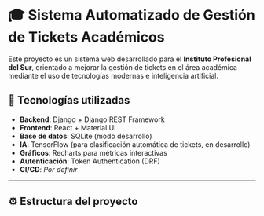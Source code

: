 # 🎓 Sistema Automatizado de Gestión de Tickets Académicos

Este proyecto es un sistema web desarrollado para el **Instituto Profesional del Sur**, orientado a mejorar la gestión de tickets en el área académica mediante el uso de tecnologías modernas e inteligencia artificial.

## 🧩 Tecnologías utilizadas

- **Backend**: Django + Django REST Framework
- **Frontend**: React + Material UI
- **Base de datos**: SQLite (modo desarrollo)
- **IA**: TensorFlow (para clasificación automática de tickets, en desarrollo)
- **Gráficos**: Recharts para métricas interactivas
- **Autenticación**: Token Authentication (DRF)
- **CI/CD**: *Por definir*

---

## ⚙️ Estructura del proyecto

